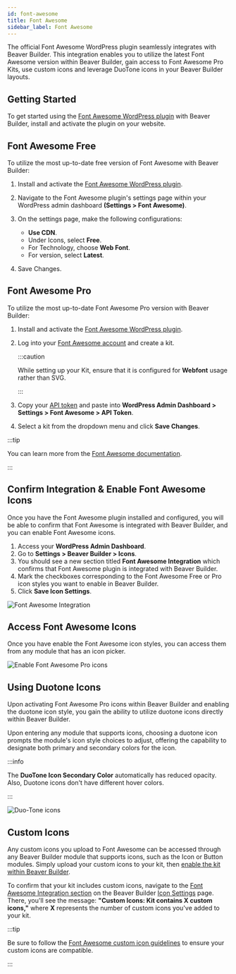 ```yaml
---
id: font-awesome
title: Font Awesome
sidebar_label: Font Awesome
---
```


The official Font Awesome WordPress plugin seamlessly integrates with Beaver Builder. This integration enables you to utilize the latest Font Awesome version within Beaver Builder, gain access to Font Awesome Pro Kits, use custom icons and leverage DuoTone icons in your Beaver Builder layouts.

## Getting Started

To get started using the [Font Awesome WordPress plugin](https://wordpress.org/plugins/font-awesome/) with Beaver Builder, install and activate the plugin on your website.

## Font Awesome Free

To utilize the most up-to-date free version of Font Awesome with Beaver Builder:

1. Install and activate the [Font Awesome WordPress plugin](https://wordpress.org/plugins/font-awesome/).
2. Navigate to the Font Awesome plugin's settings page within your WordPress admin dashboard **(Settings > Font Awesome)**.
3. On the settings page, make the following configurations:

    - **Use CDN**.
    - Under Icons, select **Free**.
    - For Technology, choose **Web Font**.
    - For version, select **Latest**.

4. Save Changes.

## Font Awesome Pro

To utilize the most up-to-date Font Awesome Pro version with Beaver Builder:

1. Install and activate the [Font Awesome WordPress plugin](https://wordpress.org/plugins/font-awesome/).
2. Log into your [Font Awesome account](https://fontawesome.com/account) and create a kit.

    :::caution

    While setting up your Kit, ensure that it is configured for **Webfont** usage rather than SVG.

    :::

3. Copy your [API token](https://fontawesome.com/account#api-tokens) and paste into **WordPress Admin Dashboard > Settings > Font Awesome > API Token**.
4. Select a kit from the dropdown menu and click **Save Changes**.

:::tip

You can learn more from the [Font Awesome documentation](https://fontawesome.com/v6/docs/web/use-with/wordpress/).

:::

## Confirm Integration & Enable Font Awesome Icons

Once you have the Font Awesome plugin installed and configured, you will be able to confirm that Font Awesome is integrated with Beaver Builder, and you can enable Font Awesome icons.

1. Access your **WordPress Admin Dashboard**.
2. Go to **Settings > Beaver Builder > Icons**.
3. You should see a new section titled **Font Awesome Integration** which confirms that Font Awesome plugin is integrated with Beaver Builder.
4. Mark the checkboxes corresponding to the Font Awesome Free or Pro icon styles you want to enable in Beaver Builder.
5. Click **Save Icon Settings**.

![Font Awesome Integration](/img/beaver-builder/integrations--font-awesome--1.jpg)

## Access Font Awesome Icons

Once you have enable the Font Awesome icon styles, you can access them from any module that has an icon picker.

![Enable Font Awesome Pro icons](/img/beaver-builder/integrations--font-awesome--2.jpg)

## Using Duotone Icons

Upon activating Font Awesome Pro icons within Beaver Builder and enabling the duotone icon style, you gain the ability to utilize duotone icons directly within Beaver Builder.

Upon entering any module that supports icons, choosing a duotone icon prompts the module's icon style choices to adjust, offering the capability to designate both primary and secondary colors for the icon.

:::info

The **DuoTone Icon Secondary Color** automatically has reduced opacity. Also, Duotone icons don't have different hover colors.

:::

![Duo-Tone icons](/img/beaver-builder/integrations--font-awesome--3.jpg)

## Custom Icons

Any custom icons you upload to Font Awesome can be accessed through any Beaver Builder module that supports icons, such as the Icon or Button modules. Simply upload your custom icons to your kit, then [enable the kit within Beaver Builder](#font-awesome-pro).

To confirm that your kit includes custom icons, navigate to the [Font Awesome Integration section](#confirm-integration--enable-font-awesome-icons) on the Beaver Builder [Icon Settings](settings/icons.md) page. There, you'll see the message: **"Custom Icons: Kit contains X custom icons,"** where **X** represents the number of custom icons you've added to your kit.

:::tip

Be sure to follow the [Font Awesome custom icon guidelines](https://docs.fontawesome.com/web/add-icons/upload-icons) to ensure your custom icons are compatible.

:::
